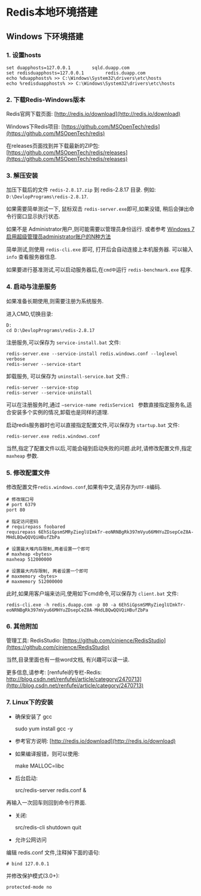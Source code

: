 Redis本地环境搭建
==


## Windows 下环境搭建

### 1. 设置hosts

	set duapphosts=127.0.0.1        sqld.duapp.com
	set redisduapphosts=127.0.0.1        redis.duapp.com
	echo %duapphosts% >> C:\Windows\System32\drivers\etc\hosts
	echo %redisduapphosts% >> C:\Windows\System32\drivers\etc\hosts

### 2. 下载Redis-Windows版本

Redis官网下载页面: [http://redis.io/download](http://redis.io/download)

Windows下Redis项目: [https://github.com/MSOpenTech/redis](https://github.com/MSOpenTech/redis)

在releases页面找到并下载最新的ZIP包: [https://github.com/MSOpenTech/redis/releases](https://github.com/MSOpenTech/redis/releases)

### 3. 解压安装

加压下载后的文件 `redis-2.8.17.zip` 到 redis-2.8.17 目录. 例如: `D:\DevlopPrograms\redis-2.8.17`.

如果需要简单测试一下, 鼠标双击 `redis-server.exe`即可,如果没错, 稍后会弹出命令行窗口显示执行状态. 

如果不是 Administrator用户,则可能需要以管理员身份运行. 或者参考 [Windows 7 启用超级管理员administrator账户的N种方法](http://tieba.baidu.com/p/1262871133)

简单测试,则使用 `redis-cli.exe` 即可, 打开后会自动连接上本机服务器. 可以输入 `info` 查看服务器信息.

如果要进行基准测试,可以启动服务器后,在`cmd中`运行 `redis-benchmark.exe` 程序.

### 4. 启动与注册服务

如果准备长期使用,则需要注册为系统服务.

进入CMD,切换目录:

	D:
	cd D:\DevlopPrograms\redis-2.8.17

注册服务,可以保存为 `service-install.bat` 文件:

	redis-server.exe --service-install redis.windows.conf --loglevel verbose
	redis-server --service-start

卸载服务, 可以保存为 `uninstall-service.bat` 文件.: 

	redis-server --service-stop
	redis-server --service-uninstall

可以在注册服务时,通过 `–service-name redisService1 ` 参数直接指定服务名,适合安装多个实例的情况,卸载也是同样的道理.

启动redis服务器时也可以直接指定配置文件,可以保存为 `startup.bat` 文件:

	redis-server.exe redis.windows.conf


当然,指定了配置文件以后,可能会碰到启动失败的问题.此时,请修改配置文件,指定 `maxheap` 参数.

### 5. 修改配置文件

修改配置文件`redis.windows.conf`,如果有中文,请另存为`UTF-8`编码.

	# 修改端口号
	# port 6379
	port 80

	# 指定访问密码
	# requirepass foobared
	requirepass 6EhSiGpsmSMRyZieglUImkTr-eoNRNBgRk397mVyu66MHYuZDsepCeZ8A-MHdLBQwQQVQiHBufZbPa

	# 设置最大堆内存限制,两者设置一个即可
	# maxheap <bytes>
	maxheap 512000000
	
	# 设置最大内存限制, 两者设置一个即可
	# maxmemory <bytes>
	# maxmemory 512000000

此时,如果用客户端来访问,使用如下cmd命令,可以保存为 `client.bat` 文件:

	redis-cli.exe -h redis.duapp.com -p 80 -a 6EhSiGpsmSMRyZieglUImkTr-eoNRNBgRk397mVyu66MHYuZDsepCeZ8A-MHdLBQwQQVQiHBufZbPa


### 6. 其他附加

管理工具: RedisStudio: [https://github.com/cinience/RedisStudio](https://github.com/cinience/RedisStudio)

当然,目录里面也有一些word文档, 有兴趣可以读一读.

更多信息,请参考: [renfufei的专栏-Redis: http://blog.csdn.net/renfufei/article/category/2470713](http://blog.csdn.net/renfufei/article/category/2470713)


### 7. Linux下的安装 

* 确保安装了 gcc

	sudo yum install gcc -y

* 参考官方说明: [http://redis.io/download](http://redis.io/download)

* 如果编译报错，则可以使用:

	make MALLOC=libc

* 后台启动: 

	src/redis-server redis.conf &

再输入一次回车则回到命令行界面.

* 关闭:

	src/redis-cli
	shutdown
	quit

* 允许公网访问

编辑 redis.conf 文件,注释掉下面的语句:

	# bind 127.0.0.1

并修改保护模式(3.0+):


	protected-mode no


